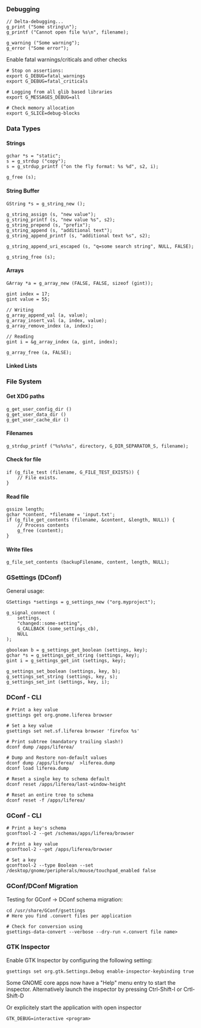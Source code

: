 ### Debugging

    // Delta-debugging...
    g_print ("Some string\n");
    g_printf ("Cannot open file %s\n", filename);

    g_warning ("Some warning");
    g_error ("Some error");

Enable fatal warnings/criticals and other checks

    # Stop on assertions:
    export G_DEBUG=fatal_warnings
    export G_DEBUG=fatal_criticals

    # Logging from all glib based libraries
    export G_MESSAGES_DEBUG=all

    # Check memory allocation 
    export G_SLICE=debug-blocks

### Data Types

#### Strings

    gchar *s = "static";
    s = g_strdup ("copy");
    s = g_strdup_printf ("on the fly format: %s %d", s2, i);

    g_free (s);

#### String Buffer

    GString *s = g_string_new ();

    g_string_assign (s, "new value");
    g_string_printf (s, "new value %s", s2);
    g_string_prepend (s, "prefix");
    g_string_append (s, "additional text");
    g_string_append_printf (s, "additional text %s", s2);

    g_string_append_uri_escaped (s, "q=some search string", NULL, FALSE);

    g_string_free (s);

#### Arrays

    GArray *a = g_array_new (FALSE, FALSE, sizeof (gint));

    gint index = 17;
    gint value = 55;

    // Writing
    g_array_append_val (a, value);
    g_array_insert_val (a, index, value);
    g_array_remove_index (a, index);

    // Reading
    gint i = &g_array_index (a, gint, index);

    g_array_free (a, FALSE);

#### Linked Lists

### File System

#### Get XDG paths

    g_get_user_config_dir ()
    g_get_user_data_dir ()
    g_get_user_cache_dir ()

#### Filenames

    g_strdup_printf ("%s%s%s", directory, G_DIR_SEPARATOR_S, filename);

#### Check for file

    if (g_file_test (filename, G_FILE_TEST_EXISTS)) {
        // File exists.
    }

#### Read file

    gssize length;
    gchar *content, *filename = 'input.txt';
    if (g_file_get_contents (filename, &content, &length, NULL)) {
        // Process contents
        g_free (content);
    }

#### Write files

    g_file_set_contents (backupFilename, content, length, NULL);

### GSettings (DConf)

General usage:

    GSettings *settings = g_settings_new ("org.myproject");

    g_signal_connect (
        settings,
        "changed::some-setting",
        G_CALLBACK (some_settings_cb),
        NULL
    );

    gboolean b = g_settings_get_boolean (settings, key);
    gchar *s = g_settings_get_string (settings, key);
    gint i = g_settings_get_int (settings, key);

    g_settings_set_boolean (settings, key, b);
    g_settings_set_string (settings, key, s);
    g_settings_set_int (settings, key, i);

### DConf - CLI

    # Print a key value
    gsettings get org.gnome.liferea browser

    # Set a key value
    gsettings set net.sf.liferea browser 'firefox %s'

    # Print subtree (mandatory trailing slash!)
    dconf dump /apps/liferea/

    # Dump and Restore non-default values
    dconf dump /apps/liferea/  >liferea.dump
    dconf load liferea.dump

    # Reset a single key to schema default
    dconf reset /apps/liferea/last-window-height

    # Reset an entire tree to schema
    dconf reset -f /apps/liferea/

### GConf - CLI

    # Print a key's schema
    gconftool-2 --get /schemas/apps/liferea/browser

    # Print a key value
    gconftool-2 --get /apps/liferea/browser

    # Set a key
    gconftool-2 --type Boolean --set /desktop/gnome/peripherals/mouse/touchpad_enabled false

### GConf/DConf Migration

Testing for GConf -\> DConf schema migration:

    cd /usr/share/GConf/gsettings
    # Here you find .convert files per application

    # Check for conversion using 
    gsettings-data-convert --verbose --dry-run <.convert file name> 
    
### GTK Inspector

Enable GTK Inspector by configuring the following setting:

    gsettings set org.gtk.Settings.Debug enable-inspector-keybinding true
    
Some GNOME core apps now have a "Help" menu entry to start the inspector. Alternatively launch the inspector by pressing Ctrl-Shift-I or Crtl-Shift-D
    
Or explicitely start the application with open inspector

    GTK_DEBUG=interactive <program>
